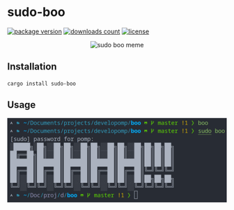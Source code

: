 # sudo-boo

[![package version](https://img.shields.io/crates/v/sudo-boo?style=for-the-badge)](https://crates.io/crates/sudo-boo)
[![downloads count](https://img.shields.io/crates/d/sudo-boo?style=for-the-badge)](https://crates.io/crates/sudo-boo)
[![license](https://img.shields.io/github/license/developomp/sudo-boo?style=for-the-badge&color=yellow)](./LICENSE)

<p align="center">
    <img alt="sudo boo meme" src=".github/img/boo.jpg"/>
</p>

## Installation

```
cargo install sudo-boo
```

## Usage

<p align="center">
    <img alt="program demo" src=".github/img/demo.png"/>
</p>

